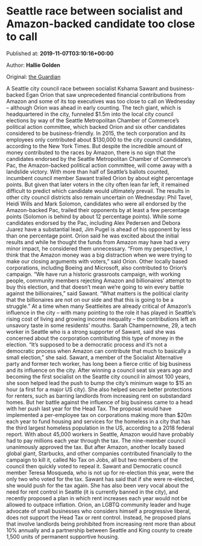 
# Seattle race between socialist and Amazon-backed candidate too close to call

Published at: **2019-11-07T03:10:16+00:00**

Author: **Hallie Golden**

Original: [the Guardian](https://www.theguardian.com/us-news/2019/nov/06/seattle-city-council-election-amazon-backed-candidate-socialist)

A Seattle city council race between socialist Kshama Sawant and business-backed Egan Orion that saw unprecedented financial contributions from Amazon and some of its top executives was too close to call on Wednesday – although Orion was ahead in early counting.
The tech giant, which is headquartered in the city, funneled $1.5m into the local city council elections by way of the Seattle Metropolitan Chamber of Commerce’s political action committee, which backed Orion and six other candidates considered to be business-friendly. In 2015, the tech corporation and its employees only contributed about $130,000 to the city council candidates, according to the New York Times.
But despite the incredible amount of money contributed to the races by Amazon, there is no sign that the candidates endorsed by the Seattle Metropolitan Chamber of Commerce’s Pac, the Amazon-backed political action committee, will come away with a landslide victory.
With more than half of Seattle’s ballots counted, incumbent council member Sawant trailed Orion by about eight percentage points. But given that later voters in the city often lean far left, it remained difficult to predict which candidate would ultimately prevail.
The results in other city council districts also remain uncertain on Wednesday: Phil Tavel, Heidi Wills and Mark Solomon, candidates who were all endorsed by the Amazon-backed Pac, trailed their opponents by at least a few percentage points (Solomon is behind by about 12 percentage points). While some candidates endorsed by the Pac, including Alex Pedersen and Debora Juarez have a substantial lead, Jim Pugel is ahead of his opponent by less than one percentage point.
Orion said he was excited about the initial results and while he thought the funds from Amazon may have had a very minor impact, he considered them unnecessary.
“From my perspective, I think that the Amazon money was a big distraction when we were trying to make our closing arguments with voters,” said Orion.
Other locally based corporations, including Boeing and Microsoft, also contributed to Orion’s campaign.
“We have run a historic grassroots campaign, with working people, community members rejecting Amazon and billionaires’ attempt to buy this election, and that doesn’t mean we’re going to win every battle against the billionaires,” said Sawant.
“What matters is the political clarity that the billionaires are not on our side and that this is going to be a struggle.”
At a time when many Seattleites are already critical of Amazon’s influence in the city – with many pointing to the role it has played in Seattle’s rising cost of living and growing income inequality – the contributions left an unsavory taste in some residents’ mouths.
Sarah Champernowne, 29, a tech worker in Seattle who is a strong supporter of Sawant, said she was concerned about the corporation contributing this type of money in the election.
“It’s supposed to be a democratic process and it’s not a democratic process when Amazon can contribute that much to basically a small election,” she said.
Sawant, a member of the Socialist Alternative party and former tech worker, has long been a fierce critic of big business and its influence on the city. After winning a council seat six years ago and becoming the first socialist on the Seattle city council in almost 100 years, she soon helped lead the push to bump the city’s minimum wage to $15 an hour (a first for a major US city). She also helped secure better protections for renters, such as barring landlords from increasing rent on substandard homes.
But her battle against the influence of big business came to a head with her push last year for the Head Tax. The proposal would have implemented a per-employee tax on corporations making more than $20m each year to fund housing and services for the homeless in a city that has the third largest homeless population in the US, according to a 2018 federal report. With about 45,000 workers in Seattle, Amazon would have probably had to pay millions each year through the tax.
The nine-member council unanimously approved the tax. But after Amazon, another locally based global giant, Starbucks, and other companies contributed financially to the campaign to kill it, called No Tax on Jobs, all but two members of the council then quickly voted to repeal it. Sawant and Democratic council member Teresa Mosqueda, who is not up for re-election this year, were the only two who voted for the tax.
Sawant has said that if she were re-elected, she would push for the tax again. She has also been very vocal about the need for rent control in Seattle (it is currently banned in the city), and recently proposed a plan in which rent increases each year would not be allowed to outpace inflation.
Orion, an LGBTQ community leader and huge advocate of small businesses who considers himself a progressive liberal, does not support the Head Tax or rent control. Instead, he proposed plans that involve landlords being prohibited from increasing rent more than about 10% annually and a partnership between Seattle and King county to create 1,500 units of permanent supportive housing.
